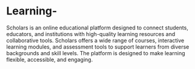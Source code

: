 # Learning-
Scholars is an online educational platform designed to connect students, educators, and institutions with high-quality learning resources and collaborative tools. Scholars offers a wide range of courses, interactive learning modules, and assessment tools to support learners from diverse backgrounds and skill levels. The platform is designed to make learning flexible, accessible, and engaging.
